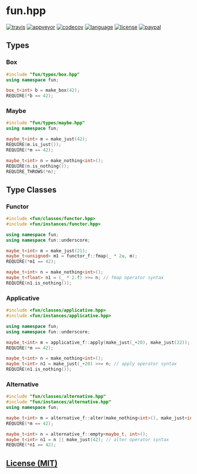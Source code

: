 # fun.hpp

[![travis][badge.travis]][travis]
[![appveyor][badge.appveyor]][appveyor]
[![codecov][badge.codecov]][codecov]
[![language][badge.language]][language]
[![license][badge.license]][license]
[![paypal][badge.paypal]][paypal]

[badge.travis]: https://img.shields.io/travis/BlackMATov/fun.hpp/master.svg?logo=travis
[badge.appveyor]: https://img.shields.io/appveyor/ci/BlackMATov/fun-hpp/master.svg?logo=appveyor
[badge.codecov]: https://img.shields.io/codecov/c/github/BlackMATov/fun.hpp/master.svg?logo=codecov
[badge.language]: https://img.shields.io/badge/language-C%2B%2B17-red.svg
[badge.license]: https://img.shields.io/badge/license-MIT-blue.svg
[badge.paypal]: https://img.shields.io/badge/donate-PayPal-orange.svg?logo=paypal&colorA=00457C

[travis]: https://travis-ci.org/BlackMATov/fun.hpp
[appveyor]: https://ci.appveyor.com/project/BlackMATov/fun-hpp
[codecov]: https://codecov.io/gh/BlackMATov/fun.hpp
[language]: https://en.wikipedia.org/wiki/C%2B%2B17
[license]: https://en.wikipedia.org/wiki/MIT_License
[paypal]: https://www.paypal.me/matov

[fun]: https://github.com/BlackMATov/fun.hpp

## Types

### Box

```cpp
#include "fun/types/box.hpp"
using namespace fun;

box_t<int> b = make_box(42);
REQUIRE(*b == 42);
```

### Maybe

```cpp
#include "fun/types/maybe.hpp"
using namespace fun;

maybe_t<int> m = make_just(42);
REQUIRE(m.is_just());
REQUIRE(*m == 42);

maybe_t<int> n = make_nothing<int>();
REQUIRE(n.is_nothing());
REQUIRE_THROWS(*n);
```

## Type Classes

### Functor

```c++
#include <fun/classes/functor.hpp>
#include <fun/instances/functor.hpp>

using namespace fun;
using namespace fun::underscore;

maybe_t<int> m = make_just(21);
maybe_t<unsigned> m1 = functor_f::fmap(_ * 2u, m);
REQUIRE(*m1 == 42);

maybe_t<int> n = make_nothing<int>();
maybe_t<float> n1 = (_ * 2.f) >>= n; // fmap operator syntax
REQUIRE(n1.is_nothing());
```

### Applicative

```cpp
#include <fun/classes/applicative.hpp>
#include <fun/instances/applicative.hpp>

using namespace fun;
using namespace fun::underscore;

maybe_t<int> m = applicative_f::apply(make_just(_+20), make_just(22));
REQUIRE(*m == 42);

maybe_t<int> n = make_nothing<int>();
maybe_t<int> n1 = make_just(_+20) >>= n; // apply operator syntax
REQUIRE(n1.is_nothing());
```

### Alternative

```cpp
#include "fun/classes/alternative.hpp"
#include "fun/instances/alternative.hpp"
using namespace fun;

maybe_t<int> m = alternative_f::alter(make_nothing<int>(), make_just<int>(42));
REQUIRE(*m == 42);

maybe_t<int> n = alternative_f::empty<maybe_t, int>();
maybe_t<int> n1 = n || make_just(42); // alter operator syntax
REQUIRE(*n1 == 42);
```



## [License (MIT)](./LICENSE.md)
